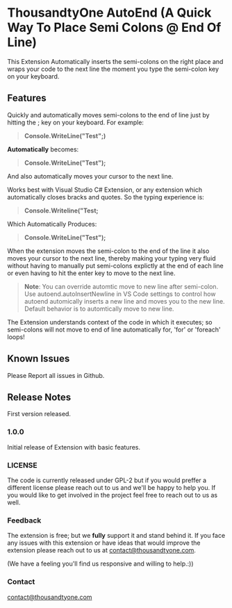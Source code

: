 # ThousandtyOne AutoEnd (A Quick Way To Place Semi Colons @ End Of Line)
This Extension Automatically inserts the semi-colons on the right place and wraps your code to the next line the moment you type the semi-colon key on your keyboard.

## Features

Quickly and automatically moves semi-colons to the end of line just by hitting the ; key on your keyboard.
For example:

>**Console.WriteLine("Test";)**  

**Automatically** becomes:

>**Console.WriteLine("Test");**

And also automatically moves your cursor to the next line.

Works best with Visual Studio C# Extension, or any extension which automatically closes bracks and quotes. So the typing experience is:

> **Console.Writeline("Test;**

Which Automatically Produces:

> **Console.WriteLine("Test");**

When the extension moves the semi-colon to the end of the line it also moves your cursor to the next line, thereby making your typing very fluid without having to manually put semi-colons explictly at the end of each line or even having to hit the enter key to move to the next line.

> **Note**: You can override automtic move to new line after semi-colon. Use autoend.autoInsertNewline in VS Code settings to control how autoend automically inserts a new line and moves you to the new line. Default behavior is to automtically move to new line.

The Extension understands context of the code in which it executes; so semi-colons will not move to end of line automatically for, 'for' or 'foreach' loops!

## Known Issues

Please Report all issues in Github.

## Release Notes

First version released.

### 1.0.0

Initial release of Extension with basic features.

### LICENSE

The code is currently released under GPL-2 but if you would preffer a different license please reach out to us and we'll be happy to help you. If you would like to get involved in the project feel free to reach out to us as well.

### Feedback

The extension is free; but we **fully** support it and stand behind it. If you face any issues with this extension or have ideas that would improve the extension please reach out to us at contact@thousandtyone.com.

(We have a feeling you'll find us responsive and willing to help.:))

### Contact

contact@thousandtyone.com
